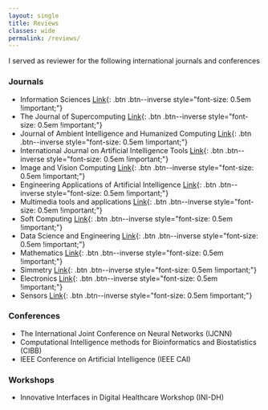 ```yaml
---
layout: single
title: Reviews
classes: wide
permalink: /reviews/
---
```


I served as reviewer for the following international journals and conferences

### Journals

* Information Sciences [Link](https://www.sciencedirect.com/journal/information-sciences){: .btn .btn--inverse style="font-size: 0.5em !important;"}
* The Journal of Supercomputing [Link](https://link.springer.com/journal/11227){: .btn .btn--inverse style="font-size: 0.5em !important;"}
* Journal of Ambient Intelligence and Humanized Computing [Link](https://link.springer.com/journal/12652){: .btn .btn--inverse style="font-size: 0.5em !important;"}
* International Journal on Artificial Intelligence Tools [Link](https://www.worldscientific.com/worldscinet/ijait){: .btn .btn--inverse style="font-size: 0.5em !important;"}
* Image and Vision Computing [Link](https://www.sciencedirect.com/journal/image-and-vision-computing){: .btn .btn--inverse style="font-size: 0.5em !important;"}
* Engineering Applications of Artificial Intelligence [Link](https://www.sciencedirect.com/journal/engineering-applications-of-artificial-intelligence){: .btn .btn--inverse style="font-size: 0.5em !important;"}
* Multimedia tools and applications [Link](https://link.springer.com/journal/11042){: .btn .btn--inverse style="font-size: 0.5em !important;"}
* Soft Computing [Link](https://link.springer.com/journal/500){: .btn .btn--inverse style="font-size: 0.5em !important;"}
* Data Science and Engineering [Link](https://link.springer.com/journal/41019){: .btn .btn--inverse style="font-size: 0.5em !important;"}
* Mathematics [Link](https://www.mdpi.com/journal/mathematics){: .btn .btn--inverse style="font-size: 0.5em !important;"}
* Simmetry [Link](https://www.mdpi.com/journal/symmetry){: .btn .btn--inverse style="font-size: 0.5em !important;"}
* Electronics [Link](https://www.mdpi.com/journal/electronics){: .btn .btn--inverse style="font-size: 0.5em !important;"}
* Sensors [Link](https://www.mdpi.com/journal/sensors){: .btn .btn--inverse style="font-size: 0.5em !important;"}

### Conferences

* The International Joint Conference on Neural Networks (IJCNN)
* Computational Intelligence methods for Bioinformatics and Biostatistics (CIBB)
* IEEE Conference on Artificial Intelligence (IEEE CAI)

### Workshops

* Innovative Interfaces in Digital Healthcare Workshop (INI-DH)
